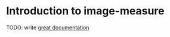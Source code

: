 # Introduction to image-measure

TODO: write [great documentation](http://jacobian.org/writing/what-to-write/)
